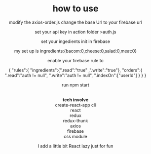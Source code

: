 <div style="text-align:center;">
<h1>how to use</h1>


<p>modify the axios-order.js change the base Url to your firebase url</p>
<p> set your api key in action folder >auth.js </p>
<p> set your ingedients init in firebase </p>
<p> my set up is ingredients:{bacom:0,cheese:0,salad:0,meat:0}</p>
<p>enable your firebase rule to </p>
<p>  {
  "rules":{
    "ingredients":{".read":"true"
      ,".write":"true"},
    "orders":{
      ".read":"auth  != null",
      ".write":"auth != null",
        ".indexOn":["userId"]
    }
  }
}</p>
 
<p>run npm start</p>
</br>
<strong>tech involve</strong></br>
create-react-app cli</br>
react</br>
redux</br>
redux-thunk</br>
axios</br>
firebase</br>
css module</br>

I add a little bit React lazy just for fun
</div>
